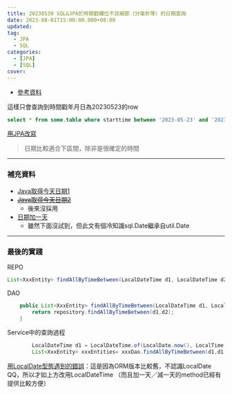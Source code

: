 ```yaml
---
title: 20230530 SQL&JPA於時間戳欄位不具細節（分毫秒等）的日期查詢
date: 2023-08-01T15:00:00.000+08:00
updated: 
tag: 
  - JPA
  - SQL
categories: 
  - [JPA]
  - [SQL]
cover: 
---
```

- [參考資料](https://popsql.com/learn-sql/postgresql/how-to-query-date-and-time-in-postgresql)

這樣只會查詢到時間戳年月日為20230523的row
```sql
select * from some.table where starttime between '2023-05-23' and '2023-05-24';
```
[用JPA改寫](https://www.baeldung.com/spring-data-jpa-query-by-date)

>日期比較適合下區間，除非是很確定的時間

***
### 補充資料
- [Java取得今天日期1](https://blog.csdn.net/qq_21835703/article/details/78552792)
- ~~[Java取得今天日期2](https://www.delftstack.com/zh-tw/howto/java/java-todays-date/)~~
  - 後來沒採用
- [日期加一天](https://www.delftstack.com/zh-tw/howto/java/how-to-add-one-day-to-a-date-in-java/)
  - 雖然下面沒試到，但此文有個冷知識sql.Date繼承自util.Date

***
### 最後的實踐
REPO
```java
List<XxxEntity> findAllByTimeBetween(LocalDateTime d1, LocalDateTime d2);
```

DAO
```java
    public List<XxxEntity> findAllByTimeBetween(LocalDateTime d1, LocalDateTime d2) {
        return repository.findAllByTimeBetween(d1,d2);
    }
```

Service中的查詢過程
```java
        LocalDateTime d1 = LocalDateTime.of(LocalDate.now(), LocalTime.MIN); //這是今天
        List<XxxEntity> xxxEntities= xxxDao.findAllByTimeBetween(d1,d1.plusDays(1)); //傳入今天跟+1天
```

[用LocalDate型態遇到的錯誤](https://stackoverflow.com/questions/52662709/parameter-value-2018-04-08t110244-did-not-match-expected-type-java-util-dat)：這是因為ORM版本比較舊，不認識LocalDate QQ，所以才如上方改用LocalDateTime （而且加一天／減一天的method已經有提供比較方便）